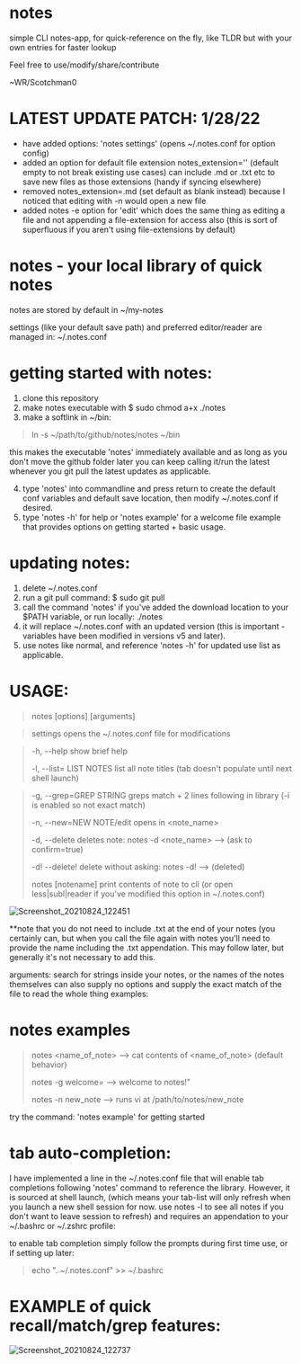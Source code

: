 # notes
simple CLI notes-app, for quick-reference on the fly, like TLDR but with your own entries for faster lookup

Feel free to use/modify/share/contribute

~WR/Scotchman0


# LATEST UPDATE PATCH: 1/28/22
- have added options: 'notes settings' (opens ~/.notes.conf for option config) 
- added an option for default file extension notes_extension='' (default empty to not break existing use cases) can include .md or .txt etc to save new files as those extensions (handy if syncing elsewhere)
- removed notes_extension=.md (set default as blank instead) because I noticed that editing with -n would open a new file
- added notes -e option for 'edit' which does the same thing as editing a file and not appending a file-extension for access also (this is sort of superfluous if you aren't using file-extensions by default)

# notes - your local library of quick notes
 
notes are stored by default in ~/my-notes 

settings (like your default save path) and preferred editor/reader are managed in: ~/.notes.conf


# getting started with notes: 
1. clone this repository
2. make notes executable with $ sudo chmod a+x ./notes
3. make a softlink in ~/bin:
> ln -s ~/path/to/github/notes/notes ~/bin

this makes the executable 'notes' immediately available and as long as you don't move the github folder later you can keep calling it/run the latest whenever you git pull the latest updates as applicable.

4. type 'notes' into commandline and press return to create the default conf variables and default save location, then modify ~/.notes.conf if desired. 
5. type 'notes -h' for help or 'notes example' for a welcome file example that provides options on getting started + basic usage.

# updating notes:
1. delete ~/.notes.conf
2. run a git pull command: $ sudo git pull
3. call the command 'notes' if you've added the download location to your $PATH variable, or run locally: ./notes
4. it will replace ~/.notes.conf with an updated version (this is important -variables have been modified in versions v5 and later).
5. use notes like normal, and reference 'notes -h' for updated use list as applicable.

# USAGE:

> notes [options] [arguments]

> settings                  opens the ~/.notes.conf file for modifications
 
> -h, --help                show brief help
> 
> -l, --list= LIST NOTES    list all note titles (tab doesn't populate until next shell launch)

> 
> -g, --grep=GREP STRING    greps match + 2 lines following in library (-i is enabled so not exact match)
> 
> -n, --new=NEW NOTE/edit   opens  in <note_name>
> 
> -d, --delete              deletes note: notes -d <note_name> --> (ask to confirm=true)
> 
> -d! --delete!             delete without asking: notes -d! <notename>  --> (deleted)
>
> notes [notename]          print contents of note to cli (or open less|subl|reader if you've modified this option in ~/.notes.conf)

 
 ![Screenshot_20210824_122451](https://user-images.githubusercontent.com/35974491/130654524-59f26288-1fba-44a8-b461-162695795020.png)

**note that you do not need to include .txt at the end of your notes (you certainly can, but when you call the file again with notes you'll need to provide the name including the .txt appendation. This may follow later, but generally it's not necessary to add this.
 
arguments:
search for strings inside your notes, or the names of the notes themselves
can also supply no options and supply the exact match of the file to read the whole thing
examples:
 
# notes examples
> notes <name_of_note> --> cat contents of <name_of_note> (default behavior)
> 
> notes -g welcome= --> welcome to notes!"
> 
> notes -n new_note --> runs vi at /path/to/notes/new_note

try the command: 'notes example' for getting started


# tab auto-completion:

I have implemented a line in the ~/.notes.conf file that will enable tab completions following 'notes' command to reference the library. 
However, it is sourced at shell launch, (which means your tab-list will only refresh when you launch a new shell session for now. use notes -l to see all notes if you don't want to leave session to refresh) and requires an appendation to your ~/.bashrc or ~/.zshrc profile:

to enable tab completion simply follow the prompts during first time use, or if setting up later:

> echo ". ~/.notes.conf" >> ~/.bashrc
 
 
 # EXAMPLE of quick recall/match/grep features:
 
![Screenshot_20210824_122737](https://user-images.githubusercontent.com/35974491/130654683-d4eb0a44-6300-4509-9d38-e08c88211d09.png)
